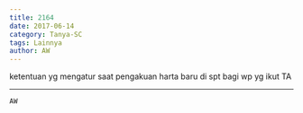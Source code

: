 ```yaml
---
title: 2164
date: 2017-06-14
category: Tanya-SC
tags: Lainnya
author: AW
---
```


ketentuan yg mengatur saat pengakuan harta baru di spt bagi wp yg ikut TA

---



`AW`
